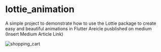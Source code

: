 # lottie_animation

A simple project to demonstrate how to use the Lottie package to create easy and beautiful animations in Flutter
Areicle pusblished on medium (Insert Medium Article Link)

![shopping_cart](https://user-images.githubusercontent.com/3049987/175785916-27a80a93-d106-4a64-84d1-3c8ddde29bd6.gif)


